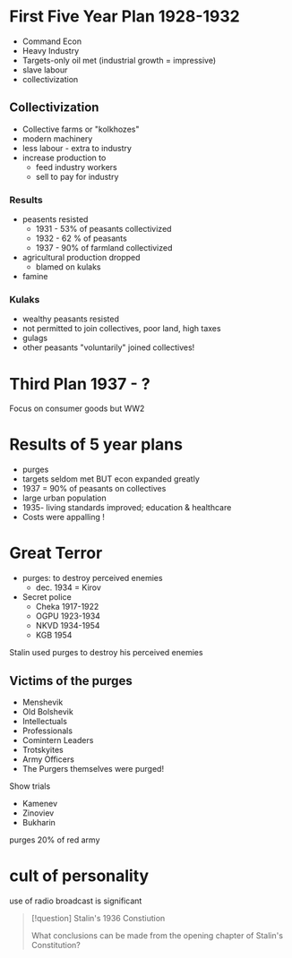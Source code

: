 # First Five Year Plan 1928-1932

- Command Econ
- Heavy Industry
- Targets-only oil met (industrial growth = impressive)
- slave labour
- collectivization

## Collectivization 

- Collective farms or "kolkhozes"
- modern machinery
- less labour - extra to industry 
- increase production to
	- feed industry workers
	- sell to pay for industry 

### Results
- peasents resisted
	- 1931 - 53% of peasants collectivized
	- 1932 - 62 % of peasants 
	- 1937 - 90% of farmland collectivized 
- agricultural production dropped
	- blamed on kulaks
- famine

### Kulaks 
- wealthy peasants  resisted 
- not permitted to join collectives, poor land, high taxes
- gulags
- other peasants "voluntarily" joined collectives!


# Third Plan 1937 - ?

Focus on consumer goods but WW2

# Results of 5 year plans

- purges
- targets seldom met BUT econ expanded greatly
- 1937 = 90% of peasants on collectives
- large urban population
- 1935- living standards improved; education & healthcare
- Costs were appalling !

# Great Terror

- purges: to destroy perceived enemies
	- dec. 1934 = Kirov
- Secret police
	- Cheka 1917-1922
	- OGPU 1923-1934
	- NKVD 1934-1954
	- KGB 1954

Stalin used purges to destroy his perceived enemies

## Victims of the purges
- Menshevik 
- Old Bolshevik 
- Intellectuals
- Professionals
- Comintern Leaders
- Trotskyites
- Army Officers
- The Purgers themselves were purged!


Show trials
- Kamenev
- Zinoviev
- Bukharin

purges 20% of red army

# cult of personality

use of radio broadcast is significant

>[!question] Stalin's 1936 Constiution
>
>What conclusions can be made from the opening chapter of Stalin's Constitution?

